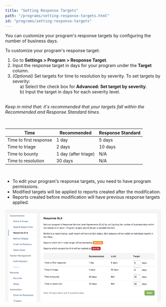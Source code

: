```yaml
---
title: "Setting Response Targets"
path: "/programs/setting-response-targets.html"
id: "programs/setting-response-targets"
---
```


You can customize your program's response targets by configuring the number of business days. 

To customize your program's response target: 
1. Go to **Settings > Program > Response Target**. 
2. Input the response target in days for your program under the **Target** column. 
3. *(Optional)* Set targets for time to resolution by severity. To set targets by severity:<br><ul>a) Select the check box for **Advanced: Set target by severity**.</ul><ul>b) Input the target in days for each severity level.</ul></br>

*Keep in mind that: it's recommended that your targets fall within the Recommended and Response Standard times.* 

<br>

Time | Recommended | Response Standard 
---- | ----------- | ------------------
Time to first response | 1 day | 5 days 
Time to triage | 2 days | 10 days 
Time to bounty | 1 day (after triage) | N/A 
Time to resolution | 30 days | N/A 

</br>

* To edit your program's response targets, you need to have program permissions. 
* Modified targets will be applied to reports created after the modification. 
* Reports created before modification will have previous response targets applied. 

![response sla](./images/response-sla.png)
